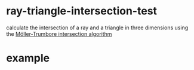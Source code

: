 # ray-triangle-intersection-test

calculate the intersection of a ray and a triangle in three dimensions
using the [Möller-Trumbore intersection algorithm][0]

[0]: http://www.cs.virginia.edu/~gfx/Courses/2003/ImageSynthesis/papers/Acceleration/Fast%20MinimumStorage%20RayTriangle%20Intersection.pdf

# example

``` js

```

